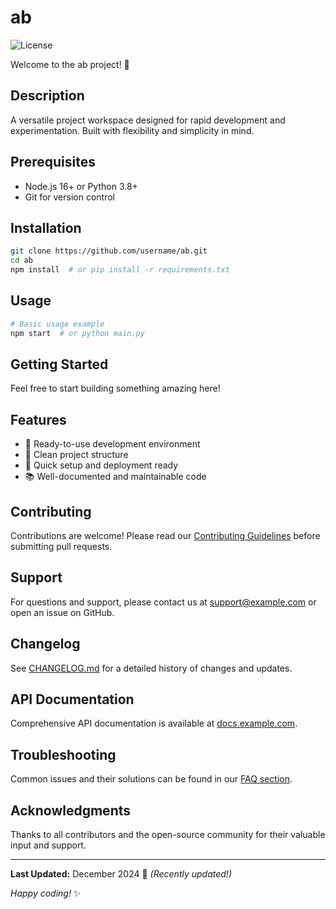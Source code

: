 # ab

![License](https://img.shields.io/badge/license-MIT-blue.svg)

Welcome to the ab project! 🚀

## Description

A versatile project workspace designed for rapid development and experimentation. Built with flexibility and simplicity in mind.

## Prerequisites

- Node.js 16+ or Python 3.8+
- Git for version control

## Installation

```bash
git clone https://github.com/username/ab.git
cd ab
npm install  # or pip install -r requirements.txt
```

## Usage

```bash
# Basic usage example
npm start  # or python main.py
```

## Getting Started

Feel free to start building something amazing here!

## Features

- 🔧 Ready-to-use development environment
- 📁 Clean project structure
- 🚀 Quick setup and deployment ready
- 📚 Well-documented and maintainable code

## Contributing

Contributions are welcome! Please read our [Contributing Guidelines](CONTRIBUTING.md) before submitting pull requests.

## Support

For questions and support, please contact us at support@example.com or open an issue on GitHub.

## Changelog

See [CHANGELOG.md](CHANGELOG.md) for a detailed history of changes and updates.

## API Documentation

Comprehensive API documentation is available at [docs.example.com](https://docs.example.com).

## Troubleshooting

Common issues and their solutions can be found in our [FAQ section](FAQ.md).

## Acknowledgments

Thanks to all contributors and the open-source community for their valuable input and support.

---

**Last Updated:** December 2024 📅 _(Recently updated!)_

*Happy coding!* ✨
